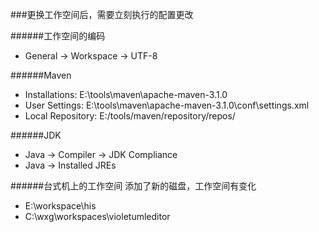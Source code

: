 
###更换工作空间后，需要立刻执行的配置更改

######工作空间的编码
- General -> Workspace -> UTF-8

######Maven
- Installations: E:\tools\maven\apache-maven-3.1.0
- User Settings: E:\tools\maven\apache-maven-3.1.0\conf\settings.xml
- Local Repository: E:/tools/maven/repository/repos/

######JDK
- Java -> Compiler -> JDK Compliance
- Java -> Installed JREs

######台式机上的工作空间
添加了新的磁盘，工作空间有变化
- E:\workspace\his
- C:\wxg\workspaces\violetumleditor

